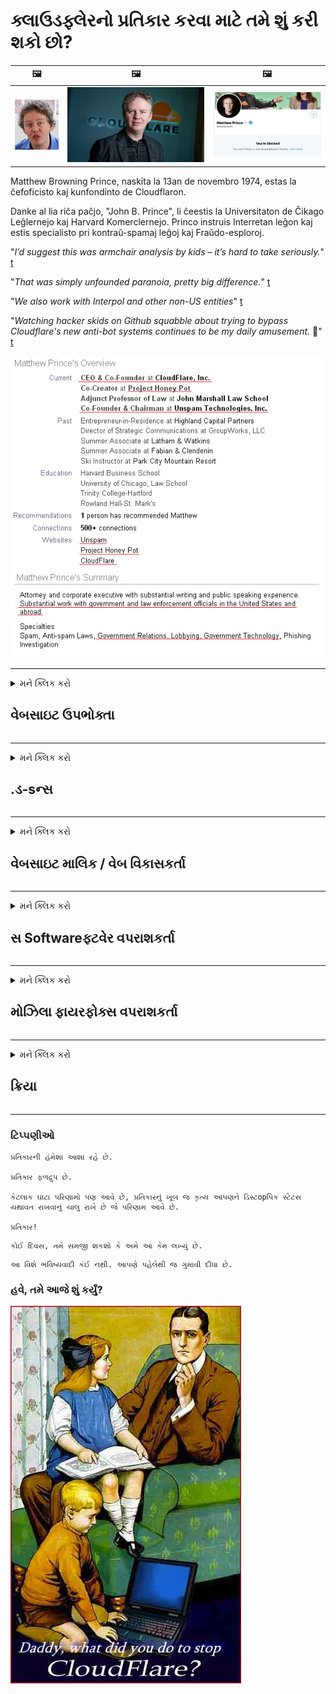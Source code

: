 # ક્લાઉડફ્લેરનો પ્રતિકાર કરવા માટે તમે શું કરી શકો છો?

| 🖼 | 🖼 | 🖼 |
| --- | --- | --- |
| ![](../image/matthew_prince_teen.jpg) | ![](../image/matthew_prince.jpg) | ![](../image/blockedbymatthewprince.jpg) |


Matthew Browning Prince, naskita la 13an de novembro 1974, estas la ĉefoficisto kaj kunfondinto de Cloudflaron.

Danke al lia riĉa paĉjo, "John B. Prince", li ĉeestis la Universitaton de Ĉikago Leĝlernejo kaj Harvard Komerclernejo.
Princo instruis Interretan leĝon kaj estis specialisto pri kontraŭ-spamaj leĝoj kaj Fraŭdo-esploroj.


"*I’d suggest this was armchair analysis by kids – it’s hard to take seriously.*" [t](https://www.theguardian.com/technology/2015/nov/19/cloudflare-accused-by-anonymous-helping-isis)

"*That was simply unfounded paranoia, pretty big difference.*"  [t](https://twitter.com/xxdesmus/status/992757936123359233)

"*We also work with Interpol and other non-US entities*" [t](https://twitter.com/eastdakota/status/1203028504184360960)

"*Watching hacker skids on Github squabble about trying to bypass Cloudflare's new anti-bot systems continues to be my daily amusement.* 🍿" [t](https://twitter.com/eastdakota/status/1273277839102656515)


![](../image/whoismp.jpg)

---


<details>
<summary>મને ક્લિક કરો

## વેબસાઇટ ઉપભોક્તા
</summary>


- જો તમને ગમતી વેબસાઇટ ક્લાઉડફ્લેરનો ઉપયોગ કરી રહી છે, તો તેમને કહો કે ક્લાઉડફ્લેરનો ઉપયોગ ન કરો.
  - ફેસબુક, રેડ્ડિટ, ટ્વિટર અથવા માસ્ટોડન જેવા સોશિયલ મીડિયા પર ચળકાટ કરવાથી કોઈ ફરક પડતો નથી. [ક્રિયાઓ હેશટેગ્સ કરતા મોટેથી હોય છે.](https://twitter.com/phyzonloop/status/1274132092490862594)
  - જો તમે તમારી જાતને ઉપયોગી બનાવવા માંગતા હો, તો વેબસાઇટ માલિકનો સંપર્ક કરવાનો પ્રયાસ કરો.

[ક્લાઉડફ્લેરે કહ્યું](https://github.com/Eloston/ungoogled-chromium/issues/783):
```
અમે ભલામણ કરીએ છીએ કે તમે જે વિશિષ્ટ સેવાઓ અથવા સાઇટ્સ માટે મુદ્દાઓ પર દાવો કરો છો તેના માટે સંચાલકો સુધી પહોંચો અને તમારો અનુભવ શેર કરો.
```

[જો તમે તેના માટે પૂછશો નહીં, તો વેબસાઇટ માલિક આ સમસ્યાને ક્યારેય જાણતા નથી.](../PEOPLE.md)

![](../image/liberapay.jpg)

[સફળ ઉદાહરણ](https://counterpartytalk.org/t/turn-off-cloudflare-on-counterparty-co-plz/164/5).<br>
તમને સમસ્યા છે? [હવે તમારો અવાજ ઉઠાવો.](https://github.com/maraoz/maraoz.github.io/issues/1) નીચે ઉદાહરણ.

```
તમે ફક્ત કોર્પોરેટ સેન્સરશીપ અને સામૂહિક દેખરેખને સહાય કરી રહ્યાં છો.
http://crimeflare.eu.org
```

```
તમારું વેબ પૃષ્ઠ ક્લાઉડફ્લેરના ગોપનીયતા-દુરુપયોગના ખાનગી દિવાલોવાળા બગીચામાં છે.
http://crimeflare.eu.org
```

- વેબસાઇટની ગોપનીયતા નીતિ વાંચવા માટે થોડો સમય કા Takeો.
  - જો વેબસાઇટ ક્લાઉડફ્લેરની પાછળ છે અથવા વેબસાઇટ ક્લાઉડફ્લેરથી કનેક્ટેડ સેવાઓનો ઉપયોગ કરી રહી છે.

તે "ક્લાઉડફ્લેરે" શું છે તે સમજાવવું આવશ્યક છે, અને ક્લાઉડફ્લેર સાથે તમારા ડેટાને શેર કરવા માટે પરવાનગી માંગવી જોઈએ. આમ કરવામાં નિષ્ફળ થવાથી વિશ્વાસનો ભંગ થશે અને પ્રશ્નમાંની વેબસાઇટને ટાળવી જોઈએ.

[સ્વીકૃત ગોપનીયતા નીતિનું ઉદાહરણ અહીં છે](https://archive.is/bDlTz) ("Subprocessors" > "Entity Name")

```
મેં તમારી ગોપનીયતા નીતિ વાંચી છે અને મને ક્લાઉડફ્લેર શબ્દ મળી શકતો નથી.
જો તમે ક્લાઉડફ્લેરે મારો ડેટા ફીડ કરવાનું ચાલુ રાખશો તો હું તમારી સાથે ડેટા શેર કરવાનો ઇનકાર કરું છું.
http://crimeflare.eu.org
```

આ ગોપનીયતા નીતિનું ઉદાહરણ છે જેમાં ક્લાઉડફ્લેર શબ્દ નથી.
[Liberland Jobs](https://archive.is/daKIr) [privacy policy](https://docsend.com/view/feiwyte):

![](../image/cfwontobey.jpg)

ક્લાઉડફ્લેરની પોતાની ગોપનીયતા નીતિ છે.
[ક્લાઉડફ્લેરે ડxxક્સિક્સીંગ લોકોને પસંદ છે.](https://www.reddit.com/r/GamerGhazi/comments/2s64fe/be_wary_reporting_to_cloudflare/)

વેબસાઇટના સાઇનઅપ ફોર્મ માટે અહીં એક સારું ઉદાહરણ છે.
અફાયક, શૂન્ય વેબસાઇટ આ કરે છે. શું તમે તેમના પર વિશ્વાસ કરશો?

```
"એક્સવાયઝેડ માટે સાઇન અપ કરો" ક્લિક કરીને, તમે અમારી સેવાની શરતો અને ગોપનીયતા વિધાનથી સંમત થાઓ છો.
તમે ક્લાઉડફ્લેર સાથે તમારા ડેટાને શેર કરવા માટે પણ સંમત થાઓ છો અને ક્લાઉડફ્લેરના ગોપનીયતા વિધાન સાથે પણ સંમત છો.
જો ક્લાઉડફ્લેઅર તમારી માહિતીને લીક કરે છે અથવા તમને અમારા સર્વર્સથી કનેક્ટ થવા દેશે નહીં, તો તે અમારી ભૂલ નથી. [*]

[ સાઇન અપ કરો ] [ હું સહમત નથી ]
```
[*] [PEOPLE.md](../PEOPLE.md)


- તેમની સેવાનો ઉપયોગ ન કરવાનો પ્રયાસ કરો. યાદ રાખો કે તમે ક્લાઉડફ્લેર દ્વારા જોઈ રહ્યા છો.
  - ["I'm in your TLS, sniffin' your passworz"](../image/iminurtls.jpg)

- અન્ય વેબસાઇટ માટે શોધ કરો. ઇન્ટરનેટ પર વિકલ્પો અને તકો છે!

- તમારા મિત્રોને દરરોજ ટોરનો ઉપયોગ કરવા માટે ખાતરી કરો.
  - અનામિકતા એ ખુલ્લા ઇન્ટરનેટનું ધોરણ હોવું જોઈએ!
  - [નોંધ લો કે ટોર પ્રોજેક્ટ આ પ્રોજેક્ટને નાપસંદ કરે છે.](../HISTORY.md)

</details>

------

<details>
<summary>મને ક્લિક કરો

## .ડ-sન્સ
</summary>

- જો તમારું બ્રાઉઝર ફાયરફોક્સ, ટોર બ્રાઉઝર અથવા અનગુગલ્ડ ક્રોમિયમ છે, તો નીચે આમાંના એકનો ઉપયોગ કરો.
  - જો તમે અન્ય નવા addડ-addનને ઉમેરવા માંગતા હોવ તો પહેલા તેના વિશે પૂછો.


| નામ | વિકાસકર્તા | આધાર | અવરોધિત કરી શકો છો | સૂચિત કરી શકે છે | Chrome |
| -------- | -------- | -------- | -------- | -------- | -------- |
| [Bloku Cloudflaron MITM-Atakon](../subfiles/about.bcma.md) | #Addon | [ ? ](http://crimeflare.eu.org/) | **હા**     | **હા**     |  **હા** |
| [Ĉu ligoj estas vundeblaj al MITM-atako?](../subfiles/about.ismm.md) | #Addon | [ ? ](http://crimeflare.eu.org/) | ના     | **હા**     |  **હા** |
| [Ĉu ĉi tiuj ligoj blokos Tor-uzanton?](../subfiles/about.isat.md) | #Addon | [ ? ](http://crimeflare.eu.org/) | ના     | **હા**     |  **હા** |
| [Block Cloudflare MITM Attack](https://trac.torproject.org/projects/tor/attachment/ticket/24351/block_cloudflare_mitm_attack-1.0.14.1-an%2Bfx.xpi)<br>[**DELETED BY TOR PROJECT**](../HISTORY.md) | nullius | [ ? ](tool/block_cloudflare_mitm_fx), [Link](http://crimeflare.eu.org/) | **હા**     | **હા**     |  ના |
| [TPRB](http://34ahehcli3epmhbu2wbl6kw6zdfl74iyc4vg3ja4xwhhst332z3knkyd.onion/) | Sw | [ ? ](http://34ahehcli3epmhbu2wbl6kw6zdfl74iyc4vg3ja4xwhhst332z3knkyd.onion/) | **હા**     | **હા**     |  ના |
| [Detect Cloudflare](https://addons.mozilla.org/en-US/firefox/addon/detect-cloudflare/) | Frank Otto | [ ? ](https://github.com/traktofon/cf-detect) | ના     | **હા**     |  ના |
| [True Sight](https://addons.mozilla.org/en-US/firefox/addon/detect-cloudflare-plus/) | claustromaniac | [ ? ](https://github.com/claustromaniac/detect-cloudflare-plus) | ના     | **હા**     |  ના |
| [Which Cloudflare datacenter am I visiting?](https://addons.mozilla.org/en-US/firefox/addon/cf-pop/) | 依云 | [ ? ](https://github.com/lilydjwg/cf-pop) | ના     | **હા**     |  ના |


- "ડીસેન્ટ્રેલેઇઝ" "સીડીએનજેએસ (ક્લાઉડફ્લેર)" નું જોડાણ રોકી શકે છે.
  - તે નેટવર્ક્સ સુધી પહોંચવામાં ઘણી વિનંતીઓ અટકાવે છે, અને સાઇટ્સને તૂટી જવાથી સ્થાનિક ફાઇલોને સેવા આપે છે.
  - વિકાસકર્તાએ જવાબ આપ્યો: "[very concerning indeed](https://github.com/Synzvato/decentraleyes/issues/236#issuecomment-352049501)", "[widespread usage severely centralizes the web](https://github.com/Synzvato/decentraleyes/issues/251#issuecomment-366752049)"

- [તમે તમારા સર્ટિફિકેટ Authorityથોરિટી (સીએ) માંથી ક્લાઉડફ્લેર પ્રમાણપત્રને દૂર અથવા અવિશ્વાસ પણ કરી શકો છો.](https://www.ssl.com/how-to/remove-root-certificate-firefox/)

</details>

------

<details>
<summary>મને ક્લિક કરો

## વેબસાઇટ માલિક / વેબ વિકાસકર્તા
</summary>


![](../image/word_cloudflarefree.jpg)

- ક્લાઉડફ્લેર સોલ્યુશન, પીરિયડનો ઉપયોગ કરશો નહીં.
  - તમે તેના કરતા વધુ સારી રીતે કરી શકો, બરાબર? [ક્લાઉડફ્લેર સબ્સ્ક્રિપ્શન્સ, યોજનાઓ, ડોમેન્સ અથવા એકાઉન્ટ્સ કેવી રીતે દૂર કરવા તે અહીં છે.](https://support.cloudflare.com/hc/en-us/articles/200167776-Removing-subscriptions-plans-domains-or-accounts)

| 🖼 | 🖼 |
| --- | --- |
| ![](../image/htmlalertcloudflare.jpg) | ![](../image/htmlalertcloudflare2.jpg) |

- વધુ ગ્રાહકો જોઈએ છે? તમે જાણો છો કે શું કરવું. સંકેત "ઉપરની લાઇન" છે.
  - [નમસ્તે, તમે "અમે તમારી ગોપનીયતાને ગંભીરતાથી લઈએ છીએ" લખ્યું છે, પરંતુ મને "ભૂલ 403 નિષેધ અનામિક પ્રોક્સી મંજૂરી નથી" મળી.](https://it.slashdot.org/story/19/02/19/0033255/stop-saying-we-take-your-privacy-and-security-seriously) તમે ટોર અથવા વીપીએનને કેમ અવરોધિત કરી રહ્યાં છો? [અને તમે અસ્થાયી ઇમેઇલ્સને કેમ અવરોધિત કરી રહ્યા છો?](http://523kpawzkarw3j6afz2elxfs4h3hfclomkcmbjs6kaimo4lokympi6yd.onion/)

![](../image/anonexist.jpg)

- ક્લાઉડફ્લેરનો ઉપયોગ કરવાથી આઉટેજની શક્યતા વધશે. જો તમારો સર્વર ડાઉન છે અથવા ક્લાઉડફ્લેર ડાઉન છે તો મુલાકાતીઓ તમારી વેબસાઇટ પર .ક્સેસ કરી શકતા નથી.
  - [શું તમે ખરેખર વિચાર્યું હતું કે ક્લાઉડફ્લેરે ક્યારેય નીચે ઉતર્યું નથી?](https://www.ibtimes.com/cloudflare-down-not-working-sites-producing-504-gateway-timeout-errors-2618008) [Another](https://twitter.com/Jedduff/status/1097875615997399040) [sample](https://twitter.com/search?f=tweets&vertical=default&q=Cloudflare%20is%20having%20problems). [Need more](../PEOPLE.md)?

![](../image/cloudflareinternalerror.jpg)

- તમારી "API સેવા", "સ softwareફ્ટવેર અપડેટ સર્વર" અથવા "આરએસએસ ફીડ" પ્રોક્સી કરવા માટે ક્લાઉડફ્લેરનો ઉપયોગ કરવાથી તમારા ગ્રાહકને નુકસાન થશે. એક ગ્રાહકે તમને ક andલ કર્યો અને કહ્યું કે "હું હવે તમારા એપીઆઈનો ઉપયોગ કરી શકતો નથી", અને તમને શું ખબર નથી કે શું ચાલી રહ્યું છે. ક્લાઉડફ્લેર શાંતિથી તમારા ગ્રાહકને અવરોધિત કરી શકે છે. શું તમને લાગે છે કે તે ઠીક છે?
  - આરએસએસ રીડરના ઘણા ક્લાયન્ટ અને આરએસએસ રીડર onlineનલાઇન સેવા છે. જો તમે લોકોને સબ્સ્ક્રાઇબ કરવાની મંજૂરી આપી રહ્યાં નથી, તો તમે શા માટે આરએસએસ ફીડ પ્રકાશિત કરી રહ્યાં છો?

![](../image/rssfeedovercf.jpg)

- શું તમને HTTPS પ્રમાણપત્રની જરૂર છે? "લેટ્સ એન્ક્રિપ્ટ" નો ઉપયોગ કરો અથવા તેને સીએ કંપની પાસેથી ખરીદો.

- શું તમને DNS સર્વરની જરૂર છે? તમારા પોતાના સર્વરને સેટ કરી શકતા નથી? કેવી રીતે તેમના વિશે: [Hurricane Electric Free DNS](https://dns.he.net/), [Dyn.com](https://dyn.com/dns/), [1984 Hosting](https://www.1984hosting.com/), [Afraid.Org (જો તમે TOR નો ઉપયોગ કરો છો તો એડમિન તમારું એકાઉન્ટ કા deleteી નાંખો)](https://freedns.afraid.org/)

- હોસ્ટિંગ સેવા જોઈએ છે? ફક્ત મફત? કેવી રીતે તેમના વિશે: [Onion Service](http://vww6ybal4bd7szmgncyruucpgfkqahzddi37ktceo3ah7ngmcopnpyyd.onion/en/security/network-security/tor/onionservices-best-practices), [Free Web Hosting Area](https://freewha.com/), [Autistici/Inventati Web Site Hosting](https://www.autinv5q6en4gpf4.onion/services/website), [Github Pages](https://pages.github.com/), [Surge](https://surge.sh/)
  - [ક્લાઉડફ્લેરે માટે વિકલ્પો](../subfiles/cloudflare-alternatives.md)

- શું તમે "ક્લાઉડફ્લેર-ipfs.com" નો ઉપયોગ કરી રહ્યાં છો? [શું તમે જાણો છો ક્લાઉડફ્લેર આઇપીએફએસ ખરાબ છે?](../PEOPLE.md)

- તમારા સર્વર પર વેબ એપ્લિકેશન ફાયરવોલ જેમ કે OWASP અને Fail2Ban ને ઇન્સ્ટોલ કરો અને તેને યોગ્ય રીતે ગોઠવો.
  - ટોર અવરોધિત કરવું એ કોઈ ઉપાય નથી. દરેકને ફક્ત નાના ખરાબ વપરાશકર્તાઓ માટે સજા ન આપો.

- "ક્લાઉડફ્લેર રેપ" વપરાશકર્તાઓને તમારી વેબસાઇટને fromક્સેસ કરવાથી રીડાયરેક્ટ અથવા અવરોધિત કરો. અને જો તમે કરી શકો તો કોઈ કારણ પ્રદાન કરો.

> આઈપી યાદી: "[ક્લાઉડફ્લેરની વર્તમાન આઇપી રેન્જ્સ](cloudflare_inc/)"

> A: ફક્ત તેમને અવરોધિત કરો

```
server {
...
deny 173.245.48.0/20;
deny 103.21.244.0/22;
deny 103.22.200.0/22;
deny 103.31.4.0/22;
deny 141.101.64.0/18;
deny 108.162.192.0/18;
deny 190.93.240.0/20;
deny 188.114.96.0/20;
deny 197.234.240.0/22;
deny 198.41.128.0/17;
deny 162.158.0.0/15;
deny 104.16.0.0/12;
deny 172.64.0.0/13;
deny 131.0.72.0/22;
deny 2400:cb00::/32;
deny 2606:4700::/32;
deny 2803:f800::/32;
deny 2405:b500::/32;
deny 2405:8100::/32;
deny 2a06:98c0::/29;
deny 2c0f:f248::/32;
...
}
```

> B: ચેતવણી પૃષ્ઠ પર રીડાયરેક્ટ કરો

```
http {
...
geo $iscf {
default 0;
173.245.48.0/20 1;
103.21.244.0/22 1;
103.22.200.0/22 1;
103.31.4.0/22 1;
141.101.64.0/18 1;
108.162.192.0/18 1;
190.93.240.0/20 1;
188.114.96.0/20 1;
197.234.240.0/22 1;
198.41.128.0/17 1;
162.158.0.0/15 1;
104.16.0.0/12 1;
172.64.0.0/13 1;
131.0.72.0/22 1;
2400:cb00::/32 1;
2606:4700::/32 1;
2803:f800::/32 1;
2405:b500::/32 1;
2405:8100::/32 1;
2a06:98c0::/29 1;
2c0f:f248::/32 1;
}
...
}

server {
...
if ($iscf) {rewrite ^ https://example.com/cfwsorry.php;}
...
}

<?php
header('HTTP/1.1 406 Not Acceptable');
echo <<<CLOUDFLARED
Thank you for visiting ourwebsite.com!<br />
We are sorry, but we can't serve you because your connection is being intercepted by Cloudflare.<br />
Please read http://crimeflare.eu.org for more information.<br />
CLOUDFLARED;
die();
```

- જો તમે સ્વતંત્રતામાં વિશ્વાસ કરો છો અને અનામી વપરાશકર્તાઓનું સ્વાગત કરો છો તો ટોર ડુંગળી સેવા સેટ કરો અથવા I2P ઇનસાઇટ કરો.

- અન્ય ક્લાર્નેટ / ટોર ડ્યુઅલ વેબસાઇટ ઓપરેટરોની સલાહ માટે પૂછો અને અનામી મિત્રો બનાવો!

</details>

------

<details>
<summary>મને ક્લિક કરો

## સ Softwareફ્ટવેર વપરાશકર્તા
</summary>


- ડિસકોર્ડ ક્લાઉડફ્લેરનો ઉપયોગ કરી રહ્યું છે. વિકલ્પો? અમે ભલામણ કરીએ છીએ [**Briar** (Android)](https://f-droid.org/en/packages/org.briarproject.briar.android/), [Ricochet (PC)](https://ricochet.im/), [Tox + Tor (Android/PC)](https://tox.chat/download.html)
  - બ્રાયરમાં ટોર ડિમન શામેલ છે જેથી તમારે ઓર્બોટ ઇન્સ્ટોલ કરવાની જરૂર નથી.
  - ક્યુડ્ચચ ડેવલપર્સ, ઓપન ગોપનીયતા, સ્ટોપ_ક્લાઉડફ્લેરે પ્રોજેક્ટને તેમની ગિટ સેવામાંથી કોઈ સૂચના વિના કા withoutી નાખ્યો.

- જો તમે ડેબિયન જીએનયુ / લિનક્સ અથવા કોઈપણ ડેરિવેટિવનો ઉપયોગ કરો છો, તો સબ્સ્ક્રાઇબ કરો: [bug #831835](https://bugs.debian.org/cgi-bin/bugreport.cgi?bug=831835). અને જો તમે આ કરી શકો, તો પેચને ચકાસવામાં સહાય કરો અને મેનેજરને સ્વીકારવું જોઈએ કે નહીં તેના પર યોગ્ય નિષ્કર્ષ પર આવવામાં સહાય કરો.

- હંમેશાં આ બ્રાઉઝર્સની ભલામણ કરો.

| નામ | વિકાસકર્તા | આધાર | ટિપ્પણી |
| -------- | -------- | -------- | -------- |
| [Ungoogled-Chromium](https://ungoogled-software.github.io/ungoogled-chromium-binaries/) | Eloston | [ ? ](https://github.com/Eloston/ungoogled-chromium) | PC (Win, Mac, Linux)  _!Tor_ |
| [Bromite](https://www.bromite.org/fdroid) | Bromite | [ ? ](https://github.com/bromite/bromite/issues) | Android  _!Tor_ |
| [Tor Browser](https://www.torproject.org/download/) | Tor Project | [ ? ](https://support.torproject.org/) | PC (Win, Mac, Linux)  _Tor_|
| [Tor Browser Android](https://www.torproject.org/download/) | Tor Project | [ ? ](https://support.torproject.org/) | Android  _Tor_|
| [Onion Browser](https://itunes.apple.com/us/app/onion-browser/id519296448?mt=8) | Mike Tigas | [ ? ](https://github.com/OnionBrowser/OnionBrowser/issues) | Apple iOS  _Tor_|
| [GNU/Icecat](https://www.gnu.org/software/gnuzilla/) | GNU | [ ? ](https://www.gnu.org/software/gnuzilla/) | PC (Linux) |
| [IceCatMobile](https://f-droid.org/en/packages/org.gnu.icecat/) | GNU | [ ? ](https://lists.gnu.org/mailman/listinfo/bug-gnuzilla) | Android |
| [Iridium Browser](https://iridiumbrowser.de/about/) | Iridium | [ ? ](https://github.com/iridium-browser/iridium-browser/) | PC (Win, Mac, Linux, OpenBSD) |


અન્ય સ softwareફ્ટવેરની ગોપનીયતા અપૂર્ણ છે. આનો અર્થ એ નથી કે ટોર બ્રાઉઝર "પરફેક્ટ" છે.
ઇન્ટરનેટ અને તકનીકી પર 100% સલામત નથી અને 100% ખાનગી નથી.

- ટોરનો ઉપયોગ કરવો નથી? તમે ટોર ડિમન સાથે કોઈપણ બ્રાઉઝરનો ઉપયોગ કરી શકો છો.
  - [નોંધ લો કે ટોર પ્રોજેક્ટને આ ગમતું નથી.](https://support.torproject.org/tbb/tbb-9/) જો તમે આમ કરવા સક્ષમ છો તો ટોર બ્રાઉઝરનો ઉપયોગ કરો.
- [ટોર સાથે ક્રોમિયમનો ઉપયોગ કેવી રીતે કરવો](../subfiles/chromium_tor.md)


ચાલો બીજા સ softwareફ્ટવેરની ગોપનીયતા વિશે વાત કરીએ.

- [જો તમારે ખરેખર ફાયરફોક્સનો ઉપયોગ કરવાની જરૂર છે, તો "ફાયરફોક્સ ઇએસઆર" પસંદ કરો.](https://www.mozilla.org/en-US/firefox/organizations/)
  - [ફાયરફોક્સ - સ્પાયવેર વdચડોગ](https://spyware.neocities.org/articles/firefox.html)
  - [ફાયરફોક્સ મફત ભાષણને નકારે છે, મુક્ત ભાષણ પર પ્રતિબંધ મૂકે છે](https://web.archive.org/web/20200423010026/https://reclaimthenet.org/firefox-rejects-free-speech-bans-free-speech-commenting-plugin-dissenter-from-its-extensions-gallery/)
  - ["100+ ડાઉનવોટ્સ. એવું લાગે છે કે સ softwareફ્ટવેર કંપનીને વળગી રહેવાનું કહે છે ... સ daysફ્ટવેર આ દિવસોમાં ખૂબ વધારે છે."](https://old.reddit.com/r/firefox/comments/gutdiw/weve_got_work_to_do_the_mozilla_blog/fslbbb6/)
  - [અરે, મારા યુઆરએલ બારમાં ફાયરફોક્સ મને પ્રાયોજિત લિંક્સ શા માટે બતાવે છે?](https://www.reddit.com/r/firefox/comments/jybx2w/uh_why_is_firefox_showing_me_sponsored_links_in/)
  - [મોઝિલા - ડેવિલ અવતાર](https://digdeeper.neocities.org/ghost/mozilla.html)

- [યાદ રાખો, મોઝિલા ક્લાઉડફ્લેર સેવાનો ઉપયોગ કરી રહ્યું છે.](https://www.robtex.com/dns-lookup/www.mozilla.org) [તેઓ તેમના ઉત્પાદન પર ક્લાઉડફ્લેરની DNS સેવાનો ઉપયોગ પણ કરી રહ્યાં છે.](https://www.theregister.co.uk/2018/03/21/mozilla_testing_dns_encryption/)

- [મોઝિલાએ આ ટિકિટને સત્તાવાર રીતે નકારી કા .ી હતી.](https://bugzilla.mozilla.org/show_bug.cgi?id=1426618)

- [ફાયરફોક્સ ફોકસ એક મજાક છે.](https://github.com/mozilla-mobile/focus-android/issues/1743) [તેઓએ ટેલિમેટ્રી બંધ કરવાનું વચન આપ્યું હતું પરંતુ તેઓએ તેને બદલી નાંખ્યું.](https://github.com/mozilla-mobile/focus-android/issues/4210)

- [પેલેમૂન / બેસિલીસ્ક વિકાસકર્તા ક્લાઉડફ્લેરેને પસંદ કરે છે.](https://github.com/mozilla-mobile/focus-android/issues/1743#issuecomment-345993097)
  - [પેલે મૂનના આર્કાઇવ સર્વરે 18 મહિના સુધી મ malલવેરને હેક કર્યું અને ફેલાવ્યું](https://www.reddit.com/r/privacytoolsIO/comments/cc808y/pale_moons_archive_server_hacked_and_spread/)
  - તે ટોર યુઝર્સને પણ ધિક્કારતો હતો - "[તે ટોર તરફ પ્રતિકૂળ રહેવા દો. મને લાગે છે કે મોટાભાગની સાઇટ્સ તેના અત્યંત ઉચ્ચ દુરુપયોગના પરિબળને ધ્યાનમાં લઈને ટોર પ્રત્યે પ્રતિકૂળ હોવી જોઈએ.](https://github.com/yacy/yacy_search_server/issues/314#issuecomment-565932097)"

- [વોટરફોક્સમાં ગંભીર "ફોન્સ હોમ" સમસ્યા છે](https://spyware.neocities.org/articles/waterfox.html)

- [ગૂગલ ક્રોમ એક સ્પાયવેર છે.](https://www.gnu.org/proprietary/malware-google.en.html)
  - [ગૂગલ તમારી પ્રવૃત્તિને પ્રોફાઇલ કરે છે.](https://spyware.neocities.org/articles/chrome.html)

- [SRWare આયર્ન ઘણા બધાં ઘરેલું કનેક્શન બનાવે છે.](https://spyware.neocities.org/articles/iron.html) તે ગૂગલ ડોમેન્સથી પણ કનેક્ટ થાય છે.

- [બહાદુર બ્રાઉઝર ફેસબુક / ટ્વિટર ટ્રેકર્સની વ્હાઇટલિસ્ટ.](https://www.bleepingcomputer.com/news/security/facebook-twitter-trackers-whitelisted-by-brave-browser/)
  - [અહીં વધુ મુદ્દાઓ છે.](https://spyware.neocities.org/articles/brave.html)
  - [બાઈન્સ એફિલિએટ આઈડી](https://twitter.com/cryptonator1337/status/1269594587716374528)

- [માઇક્રોસ .ફ્ટ એજ ફેસબુકને વપરાશકર્તાઓની પીઠ પાછળ ફ્લેશ કોડ ચલાવવા દે છે.](https://www.zdnet.com/article/microsoft-edge-lets-facebook-run-flash-code-behind-users-backs/)

- [વિવલ્ડી તમારી ગોપનીયતાને માન આપતો નથી.](https://spyware.neocities.org/articles/vivaldi.html)

- [ઓપેરા સ્પાયવેર સ્તર: અતિશય ઉચ્ચ](https://spyware.neocities.org/articles/opera.html)

- Apple iOS: [તમારે આઇઓએસનો ઉપયોગ બિલકુલ ન કરવો જોઈએ, મુખ્યત્વે કારણ કે તે મ malલવેર છે.](https://www.gnu.org/proprietary/malware-apple.html)

તેથી અમે ફક્ત ઉપરના કોષ્ટકની ભલામણ કરીએ છીએ. બિજુ કશુ નહિ.

</details>

------

<details>
<summary>મને ક્લિક કરો

## મોઝિલા ફાયરફોક્સ વપરાશકર્તા
</summary>


- "ફાયરફોક્સ નાઈટલી" મોઝિલા સર્વર્સને -પ્ટ-આઉટ પદ્ધતિ વિના ડિબગ-સ્તરની માહિતી મોકલશે.
  - [મોઝિલા સર્વરો ક્લાઉડફ્લેરેને જોડે છે](https://www.digwebinterface.com/?hostnames=www.mozilla.org%0D%0Amozilla.cloudflare-dns.com&type=&ns=resolver&useresolver=8.8.4.4&nameservers=)

- મોઝિલા સર્વરો સાથે કનેક્ટ થવા માટે ફાયરફોક્સને પ્રતિબંધિત કરવું શક્ય છે.
  - [મોઝિલાની નીતિ-નમૂનાઓ માર્ગદર્શિકા](https://github.com/mozilla/policy-templates/blob/master/README.md)
  - ધ્યાનમાં રાખો કે આ યુક્તિ પછીના સંસ્કરણમાં કામ કરવાનું બંધ કરી શકે છે કારણ કે મોઝિલા પોતાને વ્હાઇટલિસ્ટ કરવાનું પસંદ કરે છે.
  - તેમને અવરોધિત કરવા માટે ફાયરવ andલ અને DNS ફિલ્ટરનો ઉપયોગ કરો.

"`/distribution/policies.json`"

>     "WebsiteFilter": {
> 		"Block": [
> 		"*://*.mozilla.com/*",
> 		"*://*.mozilla.net/*",
> 		"*://*.mozilla.org/*",
> 		"*://webcompat.com/*",
> 		"*://*.firefox.com/*",
> 		"*://*.thunderbird.net/*",
> 		"*://*.cloudflare.com/*"
> 		]
>     },


- ~~મોઝિલાના ટ્રેકર પર ભૂલની જાણ કરો, તેમને ક્લાઉડફ્લેરનો ઉપયોગ ન કરવા કહેતા.~~ બગઝિલા પર બગ રિપોર્ટ હતો. ઘણા લોકોએ તેમની ચિંતા પોસ્ટ કરી હતી, જોકે બગને એડમિન દ્વારા 2018 માં છુપાવવામાં આવ્યો હતો.

- તમે ફાયરફોક્સમાં ડોએચને અક્ષમ કરી શકો છો.
  - [ફાયરફોક્સનો ડિફોલ્ટ DNS પ્રદાતા બદલો](../subfiles/change-firefox-dns.md)

![](../image/firefoxdns.jpg)

- [જો તમે નોન-આઇએસપી ડીએનએસનો ઉપયોગ કરવા માંગતા હો, તો ઓપનનિક ટિયર 2 ડીએનએસ સેવા અથવા નોન-ક્લાઉડફ્લેર ડીએનએસ સેવાઓનો ઉપયોગ કરવાનું ધ્યાનમાં લો.](https://wiki.opennic.org/start)
![](../image/opennic.jpg)
  - DNS સાથે ક્લાઉડફ્લેયર અવરોધિત કરો. [Crimeflare DNS](https://dns.crimeflare.eu.org/)

- તમે ટોરનો ઉપયોગ DNS રિઝોલવર તરીકે કરી શકો છો. [જો તમે ટોર નિષ્ણાત નથી, તો અહીં સવાલ પૂછો.](https://tor.stackexchange.com/)

> **કેવી રીતે?**
> 1. ટોર ડાઉનલોડ કરો અને તેને તમારા કમ્પ્યુટર પર ઇન્સ્ટોલ કરો.
> 2. આ લીટીને "torrc" ફાઇલમાં ઉમેરો.
> DNSPort 127.0.0.1:53
> 3. ફરી શરૂ કરો ટોર.
> 4. તમારા કમ્પ્યુટરનાં DNS સર્વરને "127.0.0.1" પર સેટ કરો.

</details>

------

<details>
<summary>મને ક્લિક કરો

## ક્રિયા
</summary>


- ક્લાઉડફ્લેરના જોખમો વિશે તમારી આસપાસના અન્ય લોકોને કહો.

- [આ ભંડારને સુધારવામાં સહાય કરો.](http://crimeflare.eu.org).
  - બંને સૂચિઓ, તેની વિરુદ્ધ દલીલો અને વિગતો.

- [ક્લાઉડફ્લેરે (અને સમાન કંપનીઓ) માં વસ્તુઓ ખોટી પડે ત્યાં દસ્તાવેજ બનાવો અને ખૂબ સાર્વજનિક બનાવો, જ્યારે તમે આવો ત્યારે આ ભંડારનો ઉલ્લેખ કરવાનું સુનિશ્ચિત કરો](http://crimeflare.eu.org) :)

- ડિફોલ્ટ રૂપે ટોરનો ઉપયોગ કરતા વધુ લોકોને મેળવો જેથી તેઓ વિશ્વના વિવિધ ભાગોના પરિપ્રેક્ષ્યથી વેબનો અનુભવ કરી શકે.

- ક્લાઉડફ્લેરેથી વિશ્વને મુક્ત કરવા માટે સમર્પિત, સોશિયલ મીડિયા અને મીટ સ્પેસમાં જૂથો પ્રારંભ કરો.

- જ્યાં યોગ્ય હોય, ત્યાં આ જૂથોને આ ભંડાર પર કડી કરો - જૂથો તરીકે મળીને કાર્ય કરવા માટે સંકલન માટે આ એક સ્થળ હોઈ શકે છે.

- [એક કૂપ પ્રારંભ કરો જે ક્લાઉડફ્લેર માટે અર્થપૂર્ણ ન corporateન કોર્પોરેટ વિકલ્પ પ્રદાન કરી શકે.](../subfiles/cloudflare-alternatives.md)

- અમને ઓછામાં ઓછા ક્લાઉડફ્લેર સામે બહુવિધ સ્તરવાળી સંરક્ષણ પ્રદાન કરવામાં મદદ કરવા માટેના કોઈપણ વિકલ્પો વિશે જણાવીએ.

- જો તમે ક્લાઉડફ્લેર ગ્રાહક છો, તો તમારી ગોપનીયતા સેટિંગ્સ સેટ કરો અને તેમનું ઉલ્લંઘન થાય તેની રાહ જુઓ.
  - [પછી તેમને એન્ટી સ્પામ / ગોપનીયતા ઉલ્લંઘનના આરોપો હેઠળ લાવો.](https://twitter.com/thexpaw/status/1108424723233419264)

- જો તમે યુનાઈટેડ સ્ટેટ્સ Americaફ અમેરિકા છો અને પ્રશ્નમાંની વેબસાઇટ બેંક અથવા એકાઉન્ટન્ટ છે, તો ગ્રામ-લીચ – બ્લિ એક્ટ, અથવા અમેરિકન અમેરિકન ડિસબિલીટી એક્ટ હેઠળ કાયદેસર દબાણ લાવવાનો પ્રયાસ કરો અને તમને ક્યાં સુધી પહોંચો તે અંગે અમને રિપોર્ટ કરો. .

- જો વેબસાઇટ એક સરકારી સાઇટ છે, તો યુ.એસ. બંધારણના 1 લી સુધારા હેઠળ કાયદાકીય દબાણ લાવવાનો પ્રયાસ કરો.

- જો તમે ઇયુ નાગરિક છો, તો સામાન્ય માહિતી સુરક્ષા નિયમન હેઠળ તમારી વ્યક્તિગત માહિતી મોકલવા વેબસાઇટનો સંપર્ક કરો. જો તેઓ તમને તમારી માહિતી આપવાનો ઇનકાર કરે છે, તો તે કાયદાનું ઉલ્લંઘન છે.

- એવી કંપનીઓ કે જેઓ તેમની વેબસાઇટ પર સેવા પ્રદાન કરે છે તેનો દાવો ગ્રાહક સુરક્ષા સંસ્થાઓ અને બીબીબીને તેમને "ખોટી જાહેરાત" તરીકે રજૂ કરવાનો પ્રયાસ કરો. ક્લાઉડફ્લેર વેબસાઇટ્સ ક્લાઉડફ્લેર સર્વર્સ દ્વારા આપવામાં આવે છે.

- [આઇટીયુ યુ.એસ. સંદર્ભમાં સૂચવે છે કે ક્લાઉડફ્લેરે એટલું મોટું થવું શરૂ કરી દીધું છે કે તેમના પર અવિશ્વાસ કાયદો લાવવામાં આવે.](https://www.itu.int/en/ITU-T/Workshops-and-Seminars/20181218/Documents/Geoff_Huston_Presentation.pdf)

- તે કલ્પનાશીલ છે કે જીએનયુ જી.પી.એલ. સંસ્કરણ માં આવી સેવા પાછળ સ્રોત કોડ સ્ટોર કરવા માટેની જોગવાઈ શામેલ હોઈ શકે છે, જેમાં બધા જી.પી.એલ.વી. અને પછીના પ્રોગ્રામો માટે જરૂરી છે કે ઓછામાં ઓછું સ્રોત કોડ એવા માધ્યમ દ્વારા accessક્સેસિબલ છે જે ટોર વપરાશકર્તાઓ સાથે ભેદભાવ રાખતા નથી.

</details>

------

### ટિપ્પણીઓ

```
પ્રતિકારની હંમેશા આશા રહે છે.

પ્રતિકાર ફળદ્રુપ છે.

કેટલાક ઘાટા પરિણામો પણ આવે છે, પ્રતિકારનું ખૂબ જ કૃત્ય આપણને ડિસ્ટopપિક સ્ટેટસ યથાવત રાખવાનું ચાલુ રાખે છે જે પરિણામ આવે છે.

પ્રતિકાર!
```

```
કોઈ દિવસ, તમે સમજી શકશો કે અમે આ કેમ લખ્યું છે.
```

```
આ વિશે ભવિષ્યવાદી કંઈ નથી. આપણે પહેલેથી જ ગુમાવી દીધા છે.
```

### હવે, તમે આજે શું કર્યું?


![](../image/stopcf.jpg)
